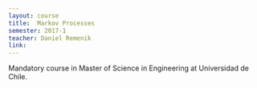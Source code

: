 ```yaml
---
layout: course
title:  Markov Processes
semester: 2017-1
teacher: Daniel Remenik
link:
---
```


Mandatory course in Master of Science in Engineering at Universidad de Chile.
